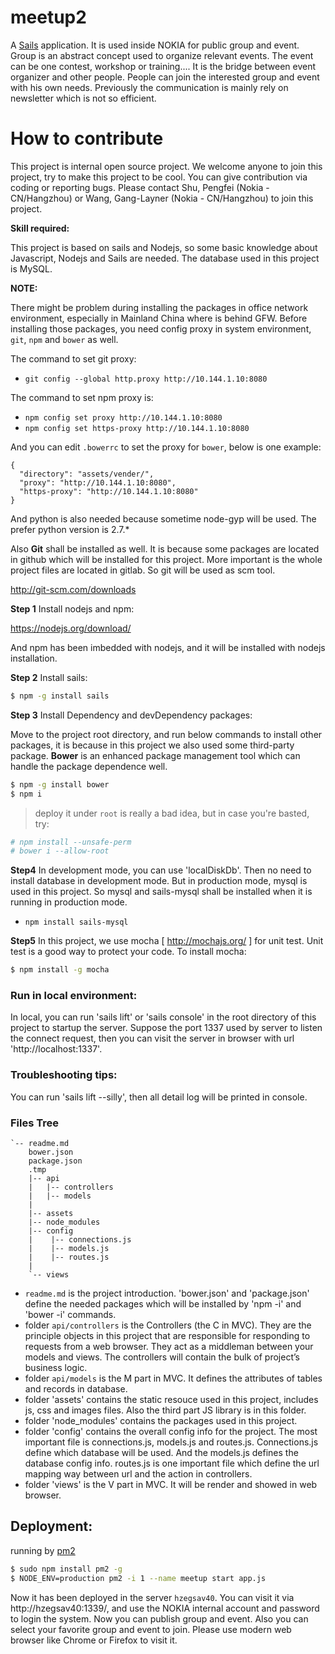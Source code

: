 # meetup2

A [Sails](http://sailsjs.org) application. It is used inside NOKIA for public group and event. Group is an abstract concept used to organize relevant events. The event can be one contest, workshop or training.... It is the bridge between event organizer and other people. People can join the interested group and event with his own needs. Previously the communication is mainly rely on newsletter which is not so efficient.

# How to contribute

This project is internal open source project. We welcome anyone to join this project, try to make this project to be cool. You can give contribution via coding or reporting bugs.
Please contact Shu, Pengfei (Nokia - CN/Hangzhou) or Wang, Gang-Layner (Nokia - CN/Hangzhou) to join this project.

**Skill required:**

This project is based on sails and Nodejs, so some basic knowledge about Javascript, Nodejs and Sails are needed. The database used in this project is MySQL.

**NOTE:**

There might be problem during installing the packages in office network environment, especially in Mainland China where is behind GFW. Before installing those packages, you need config proxy in system environment, `git`, `npm` and `bower` as well.

The command to set git proxy:

- `git config --global http.proxy http://10.144.1.10:8080`

The command to set npm proxy is:

- `npm config set proxy http://10.144.1.10:8080`
- `npm config set https-proxy http://10.144.1.10:8080`

And you can edit `.bowerrc` to set the proxy for `bower`, below is one example:

```
{
  "directory": "assets/vender/",
  "proxy": "http://10.144.1.10:8080",
  "https-proxy": "http://10.144.1.10:8080"
}
```

And python is also needed because sometime node-gyp will be used. The prefer python version is 2.7.*

Also **Git** shall be installed as well. It is because some packages are located in github which will be installed for this project. More important is the whole project files are located in gitlab. So git will be used as scm tool.

http://git-scm.com/downloads

**Step 1** Install nodejs and npm:

https://nodejs.org/download/

And npm has been imbedded with nodejs, and it will be installed with nodejs installation.

**Step 2** Install sails:
``` bash
$ npm -g install sails
```

**Step 3** Install Dependency and devDependency packages:

Move to the project root directory, and run below commands to install other packages, it is because in this project we also used some third-party package. **Bower** is an enhanced package
management tool which can handle the package dependence well.

``` bash
$ npm -g install bower
$ npm i
```

> deploy it under `root` is really a bad idea, but in case you're basted, try:

```bash
# npm install --unsafe-perm
# bower i --allow-root
```

**Step4** In development mode, you can use 'localDiskDb'. Then no need to install database in development mode. But in production mode, mysql is used in this project.
So mysql and sails-mysql shall be installed when it is running in production mode.

- `npm install sails-mysql`

**Step5** In this project, we use mocha [ http://mochajs.org/ ] for unit test. Unit test is a good way to protect your code. To install mocha:

``` bash
$ npm install -g mocha
```

### Run in local environment:
In local, you can run 'sails lift' or 'sails console' in the root directory of this project to startup the server. Suppose the port 1337 used by server to listen the connect request, then you can visit the server in
browser with url 'http://localhost:1337'.

### Troubleshooting tips:
You can run 'sails lift --silly', then all detail log will be printed in console.


### Files Tree

```
`-- readme.md
    bower.json
    package.json
    .tmp
    |-- api
    |   |-- controllers
    |   |-- models
    |
    |-- assets
    |-- node_modules
    |-- config
    |    |-- connections.js
    |    |-- models.js
    |    |-- routes.js
    |
    `-- views
```

* `readme.md` is the project introduction. 'bower.json' and 'package.json' define the needed packages which will be installed by
'npm -i' and 'bower -i' commands.
* folder `api/controllers` is the Controllers (the C in MVC). They are the principle objects in this project that are responsible for responding to requests from a web browser. They act as a middleman between your models and views.
The controllers will contain the bulk of project’s business logic.
* folder `api/models` is the M part in MVC. It defines the attributes of tables and records in database.
* folder 'assets' contains the static resouce used in this project, includes js, css and images files. Also the third part JS library is in this folder.
* folder 'node_modules' contains the packages used in this project.
* folder 'config' contains the overall config info for the project. The most important file is connections.js, models.js and routes.js. Connections.js define which database will be used.
And the models.js defines the database config info.  routes.js is one important file which define the url mapping way between url and the action in controllers.
* folder 'views' is the V part in MVC. It will be render and showed in web browser.


## Deployment:

running by [pm2](https://github.com/Unitech/pm2)

``` bash
$ sudo npm install pm2 -g
$ NODE_ENV=production pm2 -i 1 --name meetup start app.js
```

Now it has been deployed in the server `hzegsav40`. You can visit it via http://hzegsav40:1339/, and use the NOKIA internal account and password to login the system. Now you can publish group and event.
Also you can select your favorite group and event to join. Please use modern web browser like Chrome or Firefox to visit it.
